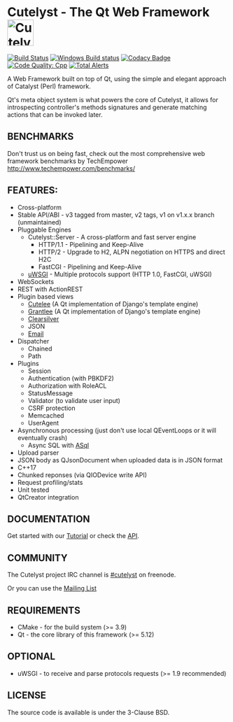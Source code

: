 # Cutelyst - The Qt Web Framework <img title="Cutelyst" src="http://i.imgur.com/us1pKAP.png" width="60px" alt="Cutelyst logo"/>

[![Build Status](https://travis-ci.org/cutelyst/cutelyst.svg?branch=master)](https://travis-ci.org/cutelyst/cutelyst)
[![Windows Build status](https://ci.appveyor.com/api/projects/status/github/cutelyst/cutelyst?branch=master&svg=true)](https://ci.appveyor.com/project/dantti/cutelyst/branch/master)
[![Codacy Badge](https://api.codacy.com/project/badge/Grade/61f30208fbf64666b716b3fad9efd18a)](https://www.codacy.com/app/dantti/cutelyst?utm_source=github.com&amp;utm_medium=referral&amp;utm_content=cutelyst/cutelyst&amp;utm_campaign=Badge_Grade)
[![Code Quality: Cpp](https://img.shields.io/lgtm/grade/cpp/g/cutelyst/cutelyst.svg?logo=lgtm&logoWidth=18)](https://lgtm.com/projects/g/cutelyst/cutelyst/context:cpp)
[![Total Alerts](https://img.shields.io/lgtm/alerts/g/cutelyst/cutelyst.svg?logo=lgtm&logoWidth=18)](https://lgtm.com/projects/g/cutelyst/cutelyst/alerts)

A Web Framework built on top of Qt, using the simple and elegant approach of Catalyst (Perl) framework.

Qt's meta object system is what powers the core of Cutelyst, it allows for introspecting controller's methods signatures and generate matching actions that can be invoked later.

## BENCHMARKS

Don't trust us on being fast, check out the most comprehensive web framework benchmarks by TechEmpower 
http://www.techempower.com/benchmarks/

## FEATURES:

 * Cross-platform
 * Stable API/ABI - v3 tagged from master, v2 tags, v1 on v1.x.x branch (unmaintained)
 * Pluggable Engines
   * Cutelyst::Server - A cross-platform and fast server engine
     * HTTP/1.1 - Pipelining and Keep-Alive
     * HTTP/2 - Upgrade to H2, ALPN negotiation on HTTPS and direct H2C
     * FastCGI - Pipelining and Keep-Alive
   * [uWSGI](http://projects.unbit.it/uwsgi) - Multiple protocols support (HTTP 1.0, FastCGI, uWSGI)
 * WebSockets
 * REST with ActionREST
 * Plugin based views
   * [Cutelee](https://github.com/cutelyst/cutelee) (A Qt implementation of Django's template engine)
   * [Grantlee](http://www.grantlee.org) (A Qt implementation of Django's template engine)
   * [Clearsilver](http://www.clearsilver.net)
   * JSON
   * [Email](https://github.com/cutelyst/simple-mail)
 * Dispatcher
   * Chained
   * Path
 * Plugins
   * Session
   * Authentication (with PBKDF2)
   * Authorization with RoleACL
   * StatusMessage
   * Validator (to validate user input)
   * CSRF protection
   * Memcached
   * UserAgent
 * Asynchronous processing (just don't use local QEventLoops or it will eventually crash)
   * Async SQL with [ASql](https://github.com/cutelyst/asql)
 * Upload parser
 * JSON body as QJsonDocument when uploaded data is in JSON format
 * C++17
 * Chunked reponses (via QIODevice write API)
 * Request profiling/stats
 * Unit tested
 * QtCreator integration

## DOCUMENTATION

Get started with our [Tutorial](https://github.com/cutelyst/cutelyst/wiki/Tutorial_01_Intro) or check the [API](http://api.cutelyst.org).

## COMMUNITY

The Cutelyst project IRC channel is [#cutelyst](http://webchat.freenode.net/?channels=%23cutelyst) on freenode.

Or you can use the [Mailing List](https://groups.google.com/forum/#!forum/cutelyst)

## REQUIREMENTS

 * CMake - for the build system (>= 3.9)
 * Qt - the core library of this framework (>= 5.12)

## OPTIONAL

  * uWSGI - to receive and parse protocols requests (>= 1.9 recommended)

## LICENSE

The source code is available is under the 3-Clause BSD.
